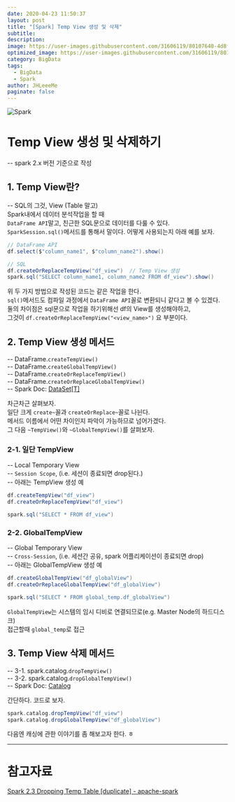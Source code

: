 ```yaml
---
date: 2020-04-23 11:50:37
layout: post
title: "[Spark] Temp View 생성 및 삭제"
subtitle:
description:
image: https://user-images.githubusercontent.com/31606119/80107640-4d8f4b00-85b6-11ea-949b-ae0e6b34b76a.jpg
optimized_image: https://user-images.githubusercontent.com/31606119/80107640-4d8f4b00-85b6-11ea-949b-ae0e6b34b76a.jpg
category: BigData
tags:
  - BigData
  - Spark
author: JHLeeeMe
paginate: false
---
```


![Spark](https://user-images.githubusercontent.com/31606119/80107640-4d8f4b00-85b6-11ea-949b-ae0e6b34b76a.jpg)

# Temp View 생성 및 삭제하기
-- spark 2.x 버전 기준으로 작성

## 1. Temp View란?
-- SQL의 그것, View (Table 말고)  
Spark내에서 데이터 분석작업을 할 때  
```DataFrame API```말고, 친근한 SQL문으로 데이터를 다룰 수 있다.  
```SparkSession.sql()```메서드를 통해서 말이다. 어떻게 사용되는지 아래 예를 보자.
```scala
// DataFrame API
df.select($"column_name1", $"column_name2").show()

// SQL
df.createOrReplaceTempView("df_view")  // Temp View 생성
spark.sql("SELECT column_name1, column_name2 FROM df_view").show()
```
위 두 가지 방법으로 작성된 코드는 같은 작업을 한다.  
```sql()```메서드도 컴파일 과정에서 ```DataFrame API```꼴로 변환되니 같다고 볼 수 있겠다.  
둘의 차이점은 sql문으로 작업을 하기위해선 df의 View를 생성해야하고,  
그것이 ```df.createOrReplaceTempView("<view_name>")``` 요 부분이다.

## 2. Temp View 생성 메서드
-- DataFrame.```createTempView()```  
-- DataFrame.```createGlobalTempView()```  
-- DataFrame.```createOrReplaceTempView()```  
-- DataFrame.```createOrReplaceGlobalTempView()```  
-- Spark Doc: [DataSet[T]](https://spark.apache.org/docs/latest/api/scala/index.html#org.apache.spark.sql.Dataset)  

차근차근 살펴보자.  
일단 크게 ```create~```꼴과 ```createOrReplace~```꼴로 나뉜다.  
메서드 이름에서 어떤 차이인지 파악이 가능하므로 넘어가겠다.  
그 다음 ```~TempView()```와 ```~GlobalTempView()```를 살펴보자.

### 2-1. 일단 TempView
-- Local Temporary View  
-- ```Session Scope```, (i.e. 세션이 종료되면 drop된다.)  
-- 아래는 TempView 생성 예
```scala
df.createTempView("df_view")
df.createOrReplaceTempView("df_view")

spark.sql("SELECT * FROM df_view")
```

### 2-2. GlobalTempView
-- Global Temporary View  
-- ```Cross-Session```, (i.e. 세션간 공유, spark 어플리케이션이 종료되면 drop)  
-- 아래는 GlobalTempView 생성 예
```scala
df.createGlobalTempView("df_globalView")
df.createOrReplaceGlobalTempView("df_globalView")

spark.sql("SELECT * FROM global_temp.df_globalView")
```
```GlobalTempView```는 시스템의 임시 디비로 연결되므로(e.g. Master Node의 하드디스크)  
접근할때 ```global_temp```로 접근

## 3. Temp View 삭제 메서드
-- 3-1. spark.catalog.```dropTempView()```  
-- 3-2. spark.catalog.```dropGlobalTempView()```  
-- Spark Doc: [Catalog](https://spark.apache.org/docs/latest/api/scala/index.html#org.apache.spark.sql.catalog.Catalog)

간단하다. 코드로 보자.
```scala
spark.catalog.dropTempView("df_view")
spark.catalog.dropGlobalTempView("df_globalView")
```

다음엔 캐싱에 관한 이야기를 좀 해보고자 한다. ㅎ

---

# 참고자료

[Spark 2.3 Dropping Temp Table [duplicate] - apache-spark](https://html.developreference.com/article/11971626/Spark+2.3+Dropping+Temp+Table+%5Bduplicate%5D)
